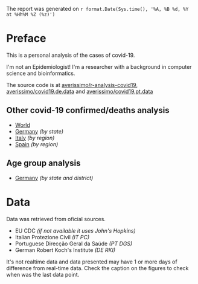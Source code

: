 The report was generated on `r format.Date(Sys.time(), '%A, %B %d, %Y at %Hh%M %Z (%z)')`

# Preface

This is a personal analysis of the cases of covid-19.

I'm not an Epidemiologist! I'm a researcher with a background in computer science and bioinformatics.

The source code is at [averissimo/r-analysis-covid19](https://github.com/averissimo/r-analysis-covid19), [averissimo/covid19.de.data](https://github.com/averissimo/covid19.de.data) and [averissimo/covid19.pt.data](https://github.com/averissimo/covid19.pt.data)

## Other covid-19 confirmed/deaths analysis

* [World](https://averissimo.github.io/covid19-analysis/)
* [Germany](https://averissimo.github.io/covid19-analysis/germany.html) *(by state)*
* [Italy](https://averissimo.github.io/covid19-analysis/italy.html) *(by region)*
* [Spain](https://averissimo.github.io/covid19-analysis/spain.html) *(by region)*

## Age group analysis

* [Germany](https://averissimo.github.io/covid19.de.data/) *(by state and district)*

# Data

Data was retrieved from oficial sources.

* EU CDC *(if not available it uses John's Hopkins)*
* Italian Protezione Civil *(IT PC)*
* Portuguese Direcção Geral da Saúde *(PT DGS)*
* German Robert Koch's Institute *(DE RKI)*

It's not realtime data and data presented may have 1 or more days of difference from real-time data. Check the caption on the figures to check when was the last data point.